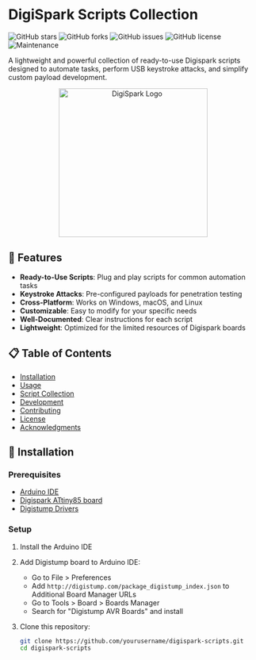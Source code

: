 # DigiSpark Scripts Collection

![GitHub stars](https://img.shields.io/github/stars/yourusername/digispark-scripts?style=social)
![GitHub forks](https://img.shields.io/github/forks/yourusername/digispark-scripts?style=social)
![GitHub issues](https://img.shields.io/github/issues/yourusername/digispark-scripts)
![GitHub license](https://img.shields.io/github/license/yourusername/digispark-scripts)
![Maintenance](https://img.shields.io/maintenance/yes/2025)

A lightweight and powerful collection of ready-to-use Digispark scripts designed to automate tasks, perform USB keystroke attacks, and simplify custom payload development.

<p align="center">
  <img src="https://raw.githubusercontent.com/yourusername/digispark-scripts/main/assets/digispark-logo.png" alt="DigiSpark Logo" width="300"/>
</p>

## 🚀 Features

- **Ready-to-Use Scripts**: Plug and play scripts for common automation tasks
- **Keystroke Attacks**: Pre-configured payloads for penetration testing
- **Cross-Platform**: Works on Windows, macOS, and Linux
- **Customizable**: Easy to modify for your specific needs
- **Well-Documented**: Clear instructions for each script
- **Lightweight**: Optimized for the limited resources of Digispark boards

## 📋 Table of Contents

- [Installation](#installation)
- [Usage](#usage)
- [Script Collection](#script-collection)
- [Development](#development)
- [Contributing](#contributing)
- [License](#license)
- [Acknowledgments](#acknowledgments)

## 🔧 Installation

### Prerequisites

- [Arduino IDE](https://www.arduino.cc/en/software)
- [Digispark ATtiny85 board](http://digistump.com/products/1)
- [Digistump Drivers](http://digistump.com/wiki/digispark/tutorials/connecting)

### Setup

1. Install the Arduino IDE
2. Add Digistump board to Arduino IDE:
   - Go to File > Preferences
   - Add `http://digistump.com/package_digistump_index.json` to Additional Board Manager URLs
   - Go to Tools > Board > Boards Manager
   - Search for "Digistump AVR Boards" and install

3. Clone this repository:
   ```bash
   git clone https://github.com/yourusername/digispark-scripts.git
   cd digispark-scripts
